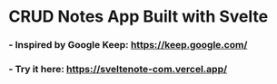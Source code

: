 # CRUD Notes App Built with Svelte

### - Inspired by Google Keep: https://keep.google.com/

### - Try it here: https://sveltenote-com.vercel.app/ 
